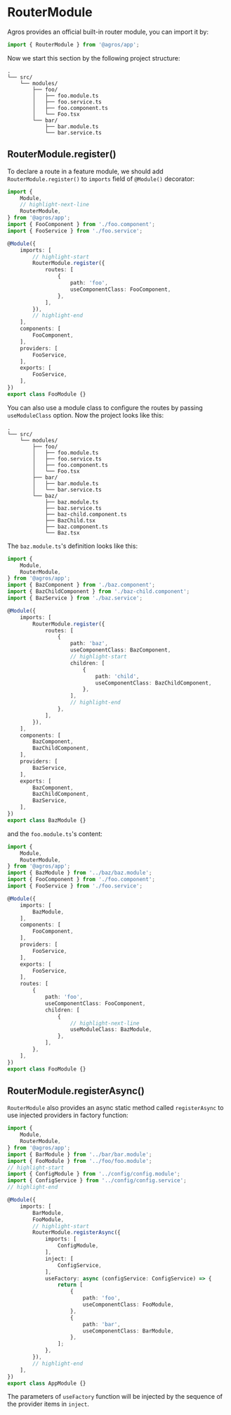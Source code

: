 # RouterModule

Agros provides an official built-in router module, you can import it by:

```ts
import { RouterModule } from '@agros/app';
```

Now we start this section by the following project structure:

```
.
└── src/
    └── modules/
        ├── foo/
        │   ├── foo.module.ts
        │   ├── foo.service.ts
        │   ├── foo.component.ts
        │   └── Foo.tsx
        └── bar/
            ├── bar.module.ts
            └── bar.service.ts
```

## RouterModule.register()

To declare a route in a feature module, we should add `RouterModule.register()` to `imports` field of `@Module()` decorator:

```ts title=src/modules/foo/foo.module.ts
import {
    Module,
    // highlight-next-line
    RouterModule,
} from '@agros/app';
import { FooComponent } from './foo.component';
import { FooService } from './foo.service';

@Module({
    imports: [
        // highlight-start
        RouterModule.register({
            routes: [
                {
                    path: 'foo',
                    useComponentClass: FooComponent,
                },
            ],
        }),
        // highlight-end
    ],
    components: [
        FooComponent,
    ],
    providers: [
        FooService,
    ],
    exports: [
        FooService,
    ],
})
export class FooModule {}
```

You can also use a module class to configure the routes by passing `useModuleClass` option. Now the project looks like this:

```
.
└── src/
    └── modules/
        ├── foo/
        │   ├── foo.module.ts
        │   ├── foo.service.ts
        │   ├── foo.component.ts
        │   └── Foo.tsx
        ├── bar/
        │   ├── bar.module.ts
        │   └── bar.service.ts
        └── baz/
            ├── baz.module.ts
            ├── baz.service.ts
            ├── baz-child.component.ts
            ├── BazChild.tsx
            ├── baz.component.ts
            └── Baz.tsx
```

The `baz.module.ts`'s definition looks like this:

```ts title=src/modules/baz/baz.module.ts
import {
    Module,
    RouterModule,
} from '@agros/app';
import { BazComponent } from './baz.component';
import { BazChildComponent } from './baz-child.component';
import { BazService } from './baz.service';

@Module({
    imports: [
        RouterModule.register({
            routes: [
                {
                    path: 'baz',
                    useComponentClass: BazComponent,
                    // highlight-start
                    children: [
                        {
                            path: 'child',
                            useComponentClass: BazChildComponent,
                        },
                    ],
                    // highlight-end
                },
            ],
        }),
    ],
    components: [
        BazComponent,
        BazChildComponent,
    ],
    providers: [
        BazService,
    ],
    exports: [
        BazComponent,
        BazChildComponent,
        BazService,
    ],
})
export class BazModule {}
```

and the `foo.module.ts`'s content:

```ts title=src/modules/foo/foo.module.ts
import {
    Module,
    RouterModule,
} from '@agros/app';
import { BazModule } from '../baz/baz.module';
import { FooComponent } from './foo.component';
import { FooService } from './foo.service';

@Module({
    imports: [
        BazModule,
    ],
    components: [
        FooComponent,
    ],
    providers: [
        FooService,
    ],
    exports: [
        FooService,
    ],
    routes: [
        {
            path: 'foo',
            useComponentClass: FooComponent,
            children: [
                {
                    // highlight-next-line
                    useModuleClass: BazModule,
                },
            ],
        },
    ],
})
export class FooModule {}
```

## RouterModule.registerAsync()

`RouterModule` also provides an async static method called `registerAsync` to use injected providers in factory function:

```ts title=src/app.module.ts
import {
    Module,
    RouterModule,
} from '@agros/app';
import { BarModule } from '../bar/bar.module';
import { FooModule } from '../foo/foo.module';
// highlight-start
import { ConfigModule } from '../config/config.module';
import { ConfigService } from '../config/config.service';
// highlight-end

@Module({
    imports: [
        BarModule,
        FooModule,
        // highlight-start
        RouterModule.registerAsync({
            imports: [
                ConfigModule,
            ],
            inject: [
                ConfigService,
            ],
            useFactory: async (configService: ConfigService) => {
                return [
                    {
                        path: 'foo',
                        useComponentClass: FooModule,
                    },
                    {
                        path: 'bar',
                        useComponentClass: BarModule,
                    },
                ];
            },
        }),
        // highlight-end
    ],
})
export class AppModule {}
```

The parameters of `useFactory` function will be injected by the sequence of the provider items in `inject`.
